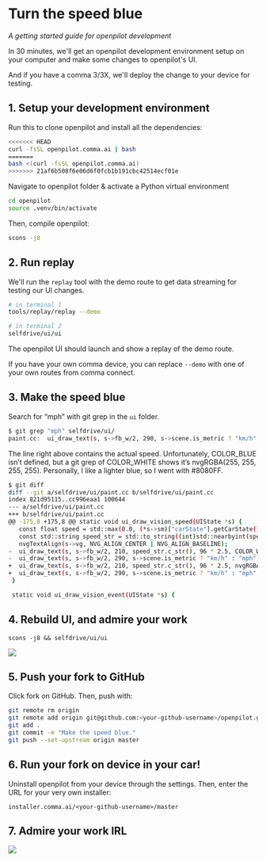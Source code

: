 # Turn the speed blue
*A getting started guide for openpilot development*

In 30 minutes, we'll get an openpilot development environment setup on your computer and make some changes to openpilot's UI.

And if you have a comma 3/3X, we'll deploy the change to your device for testing.

## 1. Setup your development environment

Run this to clone openpilot and install all the dependencies:
```bash
<<<<<<< HEAD
curl -fsSL openpilot.comma.ai | bash
=======
bash <(curl -fsSL openpilot.comma.ai)
>>>>>>> 21af6b508f6e06d6f0fcb1b191cbc42514ecf01e
```

Navigate to openpilot folder & activate a Python virtual environment
```bash
cd openpilot
source .venv/bin/activate
```

Then, compile openpilot:
```bash
scons -j8
```

## 2. Run replay

We'll run the `replay` tool with the demo route to get data streaming for testing our UI changes.
```bash
# in terminal 1
tools/replay/replay --demo

# in terminal 2
selfdrive/ui/ui
```

The openpilot UI should launch and show a replay of the demo route.

If you have your own comma device, you can replace `--demo` with one of your own routes from comma connect.

## 3. Make the speed blue

Search for “mph” with git grep in the `ui` folder.
```bash
$ git grep "mph" selfdrive/ui/
paint.cc:  ui_draw_text(s, s->fb_w/2, 290, s->scene.is_metric ? "km/h" : "mph", 36 * 2.5, COLOR_WHITE_ALPHA(200), "sans-regular");
```

The line right above contains the actual speed. Unfortunately, COLOR_BLUE isn’t defined, but a git grep of COLOR_WHITE shows it’s nvgRGBA(255, 255, 255, 255). Personally, I like a lighter blue, so I went with #8080FF.
```bash
$ git diff
diff --git a/selfdrive/ui/paint.cc b/selfdrive/ui/paint.cc
index 821d95115..cc996eaa1 100644
--- a/selfdrive/ui/paint.cc
+++ b/selfdrive/ui/paint.cc
@@ -175,8 +175,8 @@ static void ui_draw_vision_speed(UIState *s) {
   const float speed = std::max(0.0, (*s->sm)["carState"].getCarState().getVEgo() * (s->scene.is_metric ? 3.6 : 2.2369363));
   const std::string speed_str = std::to_string((int)std::nearbyint(speed));
   nvgTextAlign(s->vg, NVG_ALIGN_CENTER | NVG_ALIGN_BASELINE);
-  ui_draw_text(s, s->fb_w/2, 210, speed_str.c_str(), 96 * 2.5, COLOR_WHITE, "sans-bold");
-  ui_draw_text(s, s->fb_w/2, 290, s->scene.is_metric ? "km/h" : "mph", 36 * 2.5, COLOR_WHITE_ALPHA(200), "sans-regular");
+  ui_draw_text(s, s->fb_w/2, 210, speed_str.c_str(), 96 * 2.5, nvgRGBA(128, 128, 255, 255), "sans-bold");
+  ui_draw_text(s, s->fb_w/2, 290, s->scene.is_metric ? "km/h" : "mph", 36 * 2.5, nvgRGBA(128, 128, 255, 200), "sans-regular");
 }

 static void ui_draw_vision_event(UIState *s) {
```


## 4. Rebuild UI, and admire your work

```
scons -j8 && selfdrive/ui/ui
```

![](https://blog.comma.ai/img/blue_speed_ui.png)

## 5. Push your fork to GitHub

Click fork on GitHub. Then, push with:
```bash
git remote rm origin
git remote add origin git@github.com:<your-github-username>/openpilot.git
git add .
git commit -m "Make the speed blue."
git push --set-upstream origin master
```

## 6. Run your fork on device in your car!

Uninstall openpilot from your device through the settings. Then, enter the URL for your very own installer:
```
installer.comma.ai/<your-github-username>/master
```

## 7. Admire your work IRL

![](https://blog.comma.ai/img/c3_blue_ui.jpg)
